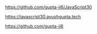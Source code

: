 https://github.com/gupta-ji6/JavaScript30

https://javascript30.ayushgupta.tech

https://github.com/gupta-ji6
